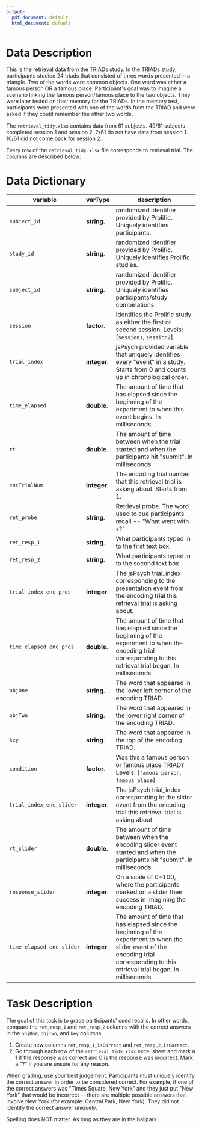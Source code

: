 ```yaml
---
output:
  pdf_document: default
  html_document: default
---
```


# Data Description

This is the retrieval data from the TRIADs study. In the TRIADs study, participants studied 24 triads that consisted of three words presented in a triangle. Two of the words were common objects. One word was either a famous person OR a famous place. Participant's goal was to imagine a scenario linking the famous person/famous place to the two objects. They were later tested on their memory for the TRIADs. In the memory test, participants were presented with one of the words from the TRIAD and were asked if they could remember the other two words.

The `retrieval_tidy.xlsx` contains data from 61 subjects. 49/61 subjects completed session 1 and session 2. 2/61 do not have data from session 1. 10/61 did not come back for session 2.

Every row of the `retrieval_tidy.xlsx` file corresponds to retrieval trial. The columns are described below:  

# Data Dictionary

| variable                   | varType                                        | description |
| ----------                 | ------                                     | ---------------------- |
| `subject_id`               | **string**.  | randomized identifier provided by Prolific. Uniquely identifies participants. |
| `study_id`                 | **string**.  | randomized identifier provided by Prolific. Uniquely identifies Prolific studies. |
| `subject_id`               | **string**.  | randomized identifier provided by Prolific. Uniquely identifies participants/study combinations. |
| `session`                  | **factor**.  | Identifies the Prolific study as either the first or second session. Levels: [`session1`, `session2`]. |
| `trial_index`              | **integer**. | jsPsych provided variable that uniquely identifies every "event" in a study. Starts from 0 and counts up in chronological order. |
| `time_elapsed`             | **double**.  | The amount of time that has elapsed since the beginning of the experiment to when this event begins. In milliseconds. |
| `rt`                       | **double**.  | The amount of time between when the trial started and when the participants hit "submit". In milliseconds. |
| `encTrialNum`              | **integer**. | The encoding trial number that this retrieval trial is asking about. Starts from 1. |
| `ret_probe`                | **string**.  | Retrieval probe. The word used to cue participants recall -- "What went with x?" |
| `ret_resp_1`               | **string**.  | What participants typed in to the first text box. |
| `ret_resp_2`               | **string**.  | What participants typed in to the second text box. |
| `trial_index_enc_pres`     | **integer**. | The jsPsych trial_index corresponding to the presentation event from the encoding trial this retrieval trial is asking about. |
| `time_elapsed_enc_pres`    | **double**.  | The amount of time that has elapsed since the beginning of the experiment to when the encoding trial corresponding to this retrieval trial began. In milliseconds. |
| `objOne`                   | **string**.  | The word that appeared in the lower left corner of the encoding TRIAD. |
| `objTwo`                   | **string**.  | The word that appeared in the lower right corner of the encoding TRIAD. |
| `key`                      | **string**.  | The word that appeared in the top of the encoding TRIAD. |
| `condition`                | **factor**.  | Was this a famous person or famous place TRIAD? Levels: [`famous person`, `famous place`] |
| `trial_index_enc_slider`   | **integer**. | The jsPsych trial_index corresponding to the slider event from the encoding trial this retrieval trial is asking about. |
| `rt_slider`                | **double**.  | The amount of time between when the encoding slider event started and when the participants hit "submit". In milliseconds. |
| `response_slider`          | **integer**. | On a scale of 0-100, where the participants marked on a slider their success in imagining the encoding TRIAD. |
| `time_elapsed_enc_slider`  | **integer**. | The amount of time that has elapsed since the beginning of the experiment to when the slider event of the encoding trial corresponding to this retrieval trial began. In milliseconds. |

# Task Description

The goal of this task is to grade participants' cued recalls. In other words, compare the `ret_resp_1` and `ret_resp_2` columns with the correct answers in the `objOne`, `objTwo`, and `key` columns.  

1. Create new columns `ret_resp_1_isCorrect` and `ret_resp_2_isCorrect`.
2. Go through each row of the `retrieval_tidy.xlsx` excel sheet and mark a 1 if the response was correct and 0 is the response was incorrect. Mark a "?" if you are unsure for any reason.

When grading, use your best judgement. Participants must uniquely identify the correct answer in order to be considered correct. For example, if one of the correct answers was "Times Square, New York" and they just put "New York" that would be incorrect -- there are multiple possible answers that involve New York (for example: Central Park, New York). They did not identify the correct answer uniquely.

Spelling does NOT matter. As long as they are in the ballpark.  